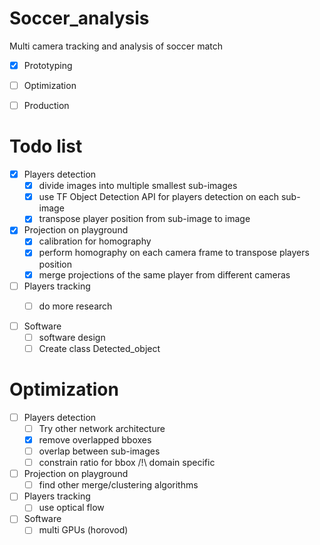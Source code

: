 # Soccer_analysis
Multi camera tracking and analysis of soccer match

- [x] Prototyping
- [ ] Optimization
- [ ] Production


# Todo list

- [x] Players detection
  - [x] divide images into multiple smallest sub-images
  - [x] use TF Object Detection API for players detection on each sub-image
  - [x] transpose player position from sub-image to image
- [x] Projection on playground
  - [x] calibration for homography
  - [x] perform homography on each camera frame to transpose players position
  - [x] merge projections of the same player from different cameras
- [ ] Players tracking
  - [ ] do more research


- [ ] Software
  - [ ] software design
  - [ ] Create class Detected_object

# Optimization

- [ ] Players detection
  - [ ] Try other network architecture
  - [x] remove overlapped bboxes
  - [ ] overlap between sub-images
  - [ ] constrain ratio for bbox /!\ domain specific
- [ ] Projection on playground
  - [ ] find other merge/clustering algorithms
- [ ] Players tracking
  - [ ] use optical flow
- [ ] Software
  - [ ] multi GPUs (horovod)
